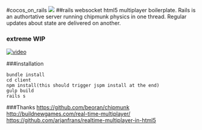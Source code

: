 #cocos_on_rails
<img alight="right" src="http://i.imgur.com/KA3OaVG.png" />
##rails websocket html5 multiplayer boilerplate. Rails is an authortative server running chipmunk physics in one thread. Regular updates about state are delivered on another.
### extreme WIP

[![video][2]][1]

  [1]: https://drive.google.com/file/d/0B30Vmzi9uv6keXFfTC11aHBtS2s/view?usp=sharing
  [2]: http://i.imgur.com/jcXdik2.jpg (hover text)

###installation
```
bundle install
cd client
npm install(this should trigger jspm install at the end)
gulp build
rails s
```

###Thanks
https://github.com/beoran/chipmunk
http://buildnewgames.com/real-time-multiplayer/
https://github.com/arjanfrans/realtime-multiplayer-in-html5

